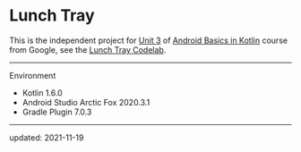 Lunch Tray
==========

This is the independent project for [Unit 3] of [Android Basics in Kotlin] course from Google, see the [Lunch Tray Codelab].

[Android Basics in Kotlin]: https://developer.android.com/courses/android-basics-kotlin/course
[Unit 3]: https://developer.android.com/courses/android-basics-kotlin/unit-3
[Lunch Tray Codelab]: https://developer.android.com/codelabs/basic-android-kotlin-training-project-lemonade

----

Environment

- Kotlin 1.6.0
- Android Studio Arctic Fox 2020.3.1
- Gradle Plugin 7.0.3

----

updated: 2021-11-19